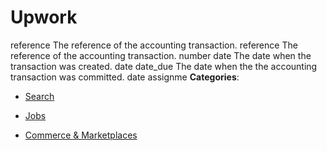 # Upwork


reference The reference of the accounting transaction. reference The reference of the accounting transaction. number date The date when the transaction was created. date date_due The date when the the accounting transaction was committed. date assignme
**Categories**:

- [Search](https://github/awesome-apis/awesome-apis#search)

- [Jobs](https://github/awesome-apis/awesome-apis#jobs)

- [Commerce & Marketplaces](https://github/awesome-apis/awesome-apis#commerce-and-marketplaces)



